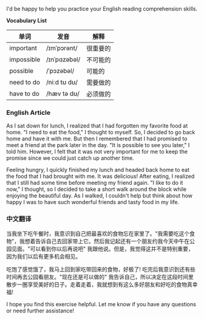 I'd be happy to help you practice your English reading comprehension skills.

**Vocabulary List**

| 单词 | 发音 | 解释 |
|------|------|------|
| important | /ɪmˈpɔrənt/ | 很重要的 |
| impossible | /ɪnˈpɑzəbəl/ | 不可能的 |
| possible | /ˈpɔzəbəl/ | 可能的 |
| need to do | /niːd tʊ dʊ/ | 需要做的 |
| have to do | /hæv tə dʊ/ | 必须做的 |

### English Article

As I sat down for lunch, I realized that I had forgotten my favorite food at home. "I need to eat the food," I thought to myself. So, I decided to go back home and have it with me. But then I remembered that I had promised to meet a friend at the park later in the day. "It is possible to see you later," I told him. However, I felt that it was not very important for me to keep the promise since we could just catch up another time.

Feeling hungry, I quickly finished my lunch and headed back home to eat the food that I had brought with me. It was delicious! After eating, I realized that I still had some time before meeting my friend again. "I like to do it now," I thought, so I decided to take a short walk around the block while enjoying the beautiful day. As I walked, I couldn't help but think about how happy I was to have such wonderful friends and tasty food in my life.

### 中文翻译

当我坐下吃午餐时，我意识到自己把最喜欢的食物忘在家里了。"我需要吃这个食物"，我想着告诉自己去回家带上它。然后我记起还有一个朋友约我今天中午在公园见面。"可以看到你以后再说吧" 我跟他说。但是，我觉得这并不是特别重要，因为我们以后有更多机会相见。

吃饱了感觉饿了，我马上回到家吃带回来的食物，好极了! 吃完后我意识到还有些时间再去公园看朋友。"现在还是可以做的" 我告诉自己，所以决定在这段时间里散步一圈享受美好的日子。走着走着，我就想到有这么多好朋友和好吃的食物真幸福!

I hope you find this exercise helpful. Let me know if you have any questions or need further assistance!